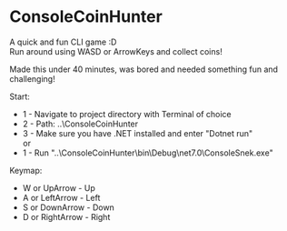 # ConsoleCoinHunter
A quick and fun CLI game :D\
Run around using WASD or ArrowKeys and collect coins!

Made this under 40 minutes, was bored and needed something fun and challenging!

Start: 
- 1 - Navigate to project directory with Terminal of choice
- 2 - Path: ..\ConsoleCoinHunter
- 3 - Make sure you have .NET installed and enter "Dotnet run"\
or
- 1 - Run "..\ConsoleCoinHunter\bin\Debug\net7.0\ConsoleSnek.exe"

Keymap:
- W or UpArrow - Up
- A or LeftArrow - Left
- S or DownArrow - Down
- D or RightArrow - Right
